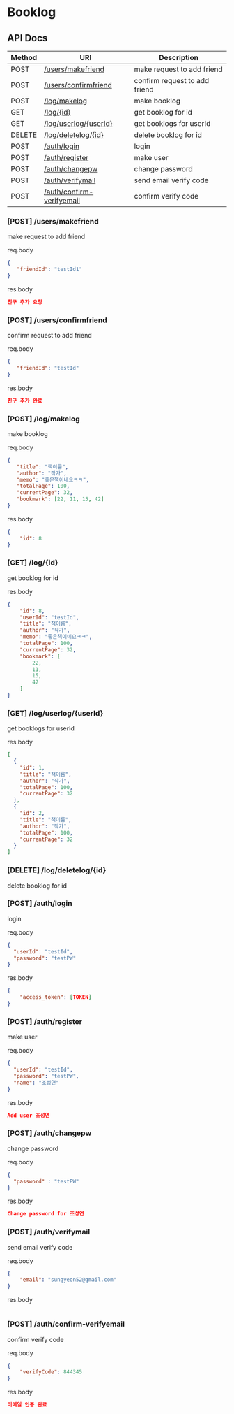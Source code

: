 # Booklog

## API Docs

| Method | URI                                                        | Description                   |
|--------|------------------------------------------------------------|-------------------------------|
| POST   | [/users/makefriend](#post-usersmakefriend)                 | make request to add friend    |
| POST   | [/users/confirmfriend](#post-usersconfirmfriend)           | confirm request to add friend |
| POST   | [/log/makelog](#post-logmakelog)                           | make booklog                  |
| GET    | [/log/{id}](#get-logid)                                    | get booklog for id            |
| GET    | [/log/userlog/{userId}](#get-loguserid)                    | get booklogs for userId       |
| DELETE | [/log/deletelog/{id}](#delete-logdeletelogid)              | delete booklog for id         |
| POST   | [/auth/login](#post-authlogin)                             | login                         |
| POST   | [/auth/register](#post-authregister)                       | make user                     |
| POST   | [/auth/changepw](#post-authchangepw)                       | change password               |
| POST   | [/auth/verifymail](#post-authverifymail)                   | send email verify code        |
| POST   | [/auth/confirm-verifyemail](#post-authconfirm-verifyemail) | confirm verify code           |


### [POST] /users/makefriend

make request to add friend

req.body
```json
{
   "friendId": "testId1"
}
```

res.body
```json
친구 추가 요청
```

### [POST] /users/confirmfriend

confirm request to add friend

req.body
```json
{
   "friendId": "testId"
}
```

res.body
```json
친구 추가 완료
```

### [POST] /log/makelog

make booklog 

req.body
```json
{
   "title": "책이름",
   "author": "작가",
   "memo": "좋은책이네요ㅋㅋ",
   "totalPage": 100,
   "currentPage": 32,
   "bookmark": [22, 11, 15, 42]
}
```

res.body
```json
{
    "id": 8
}
```

### [GET] /log/{id}

get booklog for id

res.body
```json
{
    "id": 8,
    "userId": "testId",
    "title": "책이름",
    "author": "작가",
    "memo": "좋은책이네요ㅋㅋ",
    "totalPage": 100,
    "currentPage": 32,
    "bookmark": [
        22,
        11,
        15,
        42
    ]
}
```

### [GET] /log/userlog/{userId}

get booklogs for userId  

res.body

```json
[
  {
    "id": 1,
    "title": "책이름",
    "author": "작가",
    "totalPage": 100,
    "currentPage": 32
  },
  {
    "id": 2,
    "title": "책이름",
    "author": "작가",
    "totalPage": 100,
    "currentPage": 32
  }
]
```


### [DELETE] /log/deletelog/{id}

delete booklog for id

### [POST] /auth/login

login 

req.body
```json
{
  "userId": "testId",
  "password": "testPW"
}
```

res.body
```json
{
    "access_token": [TOKEN]
}
```

### [POST] /auth/register

make user 

req.body
```json
{
  "userId": "testId",
  "password": "testPW",
  "name": "조성연"
}
```

res.body
```json
Add user 조성연
```

### [POST] /auth/changepw

change password  

req.body
```json
{
  "password" : "testPW"
}
```

res.body
```json
Change password for 조성연
```

### [POST] /auth/verifymail

send email verify code  

req.body
```json
{
    "email": "sungyeon52@gmail.com"
}
```

res.body
```json

```

### [POST] /auth/confirm-verifyemail

confirm verify code 

req.body
```json
{
    "verifyCode": 844345
}
```

res.body
```json
이메일 인증 완료
```